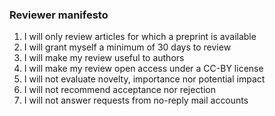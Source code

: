 ### Reviewer manifesto

1. I will only review articles for which a preprint is available
2. I will grant myself a minimum of 30 days to review
3. I will make my review useful to authors
4. I will make my review open access under a CC-BY license
5. I will not evaluate novelty, importance nor potential impact
6. I will not recommend acceptance nor rejection
7. I will not answer requests from no-reply mail accounts
